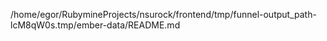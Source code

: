 /home/egor/RubymineProjects/nsurock/frontend/tmp/funnel-output_path-lcM8qW0s.tmp/ember-data/README.md